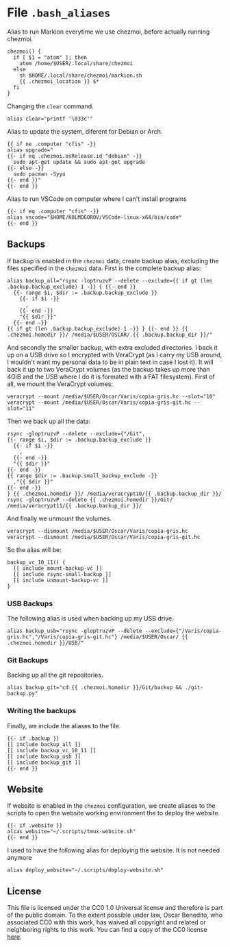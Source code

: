 # File `.bash_aliases`
Alias to run Markion everytime we use chezmoi, before actually running chezmoi.
``` file dot_bash_aliases.tmpl
chezmoi() {
  if [ $1 = "atom" ]; then
    atom /home/$USER/.local/share/chezmoi
  else
    sh $HOME/.local/share/chezmoi/markion.sh
    {{ .chezmoi_location }} $*
  fi
}
```

Changing the `clear` command.
``` file dot_bash_aliases.tmpl
alias clear="printf '\033c'"
```

Alias to update the system, diferent for Debian or Arch.
``` file dot_bash_aliases.tmpl
{{ if ne .computer "cfis" -}}
alias upgrade="
{{- if eq .chezmoi.osRelease.id "debian" -}}
  sudo apt-get update && sudo apt-get upgrade
{{- else -}}
  sudo pacman -Syyu
{{- end }}"
{{- end }}
```

Alias to run VSCode on computer where I can't install programs
``` file dot_bash_aliases.tmpl
{{- if eq .computer "cfis" -}}
alias vscode="$HOME/KOLMOGOROV/VSCode-linux-x64/bin/code"
{{- end }}
```

## Backups
If backup is enabled in the `chezmoi` data, create backup alias, excluding the files specified in the `chezmoi` data. First is the complete backup alias:
``` block backup_all
alias backup_all="rsync -loptruzvP --delete --exclude={{ if gt (len .backup.backup_exclude) 1 -}} { {{- end }}
  {{- range $i, $dir := .backup.backup_exclude }}
    {{- if $i -}}
      ,
    {{- end -}}
    "{{ $dir }}"
  {{- end -}}
{{ if gt (len .backup.backup_exclude) 1 -}} } {{- end }} {{ .chezmoi.homedir }}/ /media/$USER/OSCAR/.{{ .backup.backup_dir }}/"
```

And secondly the smaller backup, with extra excluded directories. I back it up on a USB drive so I encrypted with VeraCrypt (as I carry my USB around, I wouldn't want my personal data to be in plain text in case I lost it). It will back it up to two VeraCrypt volumes (as the backup takes up more than 4GiB and the USB where I do it is formated with a FAT filesystem). First of all, we mount the VeraCrypt volumes:
``` block mount-backup-vc
veracrypt --mount /media/$USER/Oscar/Varis/copia-gris.hc --slot="10"
veracrypt --mount /media/$USER/Oscar/Varis/copia-gris-git.hc --slot="11"
```
Then we back up all the data:
``` block rsync-small-backup
rsync -gloptruzvP --delete --exclude={"/Git",
{{- range $i, $dir := .backup.backup_exclude }}
  {{- if $i -}}
    ,
  {{- end -}}
  "{{ $dir }}"
{{- end -}}
{{ range $dir := .backup.small_backup_exclude -}}
  ,"{{ $dir }}"
{{- end -}}
} {{ .chezmoi.homedir }}/ /media/veracrypt10/{{ .backup.backup_dir }}/
rsync -gloptruzvP --delete {{ .chezmoi.homedir }}/Git/ /media/veracrypt11/{{ .backup.backup_dir }}/
```

And finally we unmount the volumes.
``` block unmount-backup-vc
veracrypt --dismount /media/$USER/Oscar/Varis/copia-gris.hc
veracrypt --dismount /media/$USER/Oscar/Varis/copia-gris-git.hc
```

So the alias will be:
``` block backup_vc_10_11
backup_vc_10_11() {
  [[ include mount-backup-vc ]]
  [[ include rsync-small-backup ]]
  [[ include unmount-backup-vc ]]
}
```

### USB Backups
The following alias is used when backing up my USB drive.
``` block backup_usb
alias backup_usb="rsync -gloptruzvP --delete --exclude={"/Varis/copia-gris.hc","/Varis/copia-gris-git.hc"} /media/$USER/Oscar/ {{ .chezmoi.homedir }}/USB/"
```

### Git Backups
Backing up all the git repositories.
``` block backup_git
alias backup_git="cd {{ .chezmoi.homedir }}/Git/backup && ./git-backup.py"
```

### Writing the backups
Finally, we include the aliases to the file.
``` file dot_bash_aliases.tmpl
{{- if .backup }}
[[ include backup_all ]]
[[ include backup_vc_10_11 ]]
[[ include backup_usb ]]
[[ include backup_git ]]
{{- end }}
```

## Website
If website is enabled in the `chezmoi` configuration, we create aliases to the scripts to open the website working environment the to deploy the website.
``` file dot_bash_aliases.tmpl
{{- if .website }}
alias website="~/.scripts/tmux-website.sh"
{{- end }}
```

I used to have the following alias for deploying the website. It is not needed anymore
```
alias deploy_website="~/.scripts/deploy-website.sh"
```

## License
This file is licensed under the CC0 1.0 Universal license and therefore is part of the public domain. To the extent possible under law, Oscar Benedito, who associated CC0 with this work, has waived all copyright and related or neighboring rights to this work. You can find a copy of the CC0 license [here](https://gitlab.com/oscarbenedito/dotfiles/blob/master/CC0-1.0).

